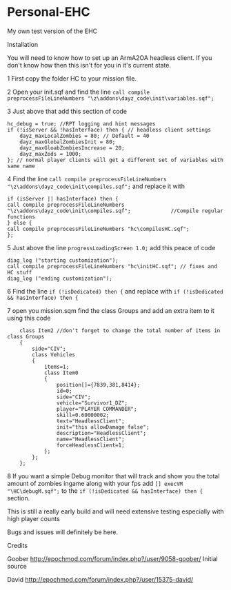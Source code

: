Personal-EHC
============

My own test version of the EHC

Installation

You will need to know how to set up an ArmA2OA headless client. If you don't know how then this isn't for you in it's current state.

1 First copy the folder HC to your mission file.

2 Open your init.sqf and find the line `call compile preprocessFileLineNumbers "\z\addons\dayz_code\init\variables.sqf";`

3 Just above that add this section of code
```
hc_debug = true; //RPT logging and hint messages
if (!isServer && !hasInterface) then { // headless client settings
	dayz_maxLocalZombies = 80; // Default = 40
	dayz_maxGlobalZombiesInit = 80;
	dayz_maxGloabZombiesIncrease = 20;
	dayz_maxZeds = 1000;
}; // normal player clients will get a different set of variables with same name
```

4 Find the line `call compile preprocessFileLineNumbers "\z\addons\dayz_code\init\compiles.sqf";` and replace it with

```
if (isServer || hasInterface) then {
call compile preprocessFileLineNumbers "\z\addons\dayz_code\init\compiles.sqf";				//Compile regular functions
} else {
call compile preprocessFileLineNumbers "hc\compilesHC.sqf";
};
```

5 Just above the line `progressLoadingScreen 1.0;` add this peace of code

```
diag_log ("starting customization");
call compile preprocessFileLineNumbers "hc\initHC.sqf"; // fixes and HC stuff
diag_log ("ending customization");
```

6 Find the line `if (!isDedicated) then {` and replace with `if (!isDedicated && hasInterface) then {`

7 open you mission.sqm find the class Groups and add an extra item to it using this code

		class Item2 //don't forget to change the total number of items in class Groups
		{
			side="CIV";
			class Vehicles
			{
				items=1;
				class Item0
				{
					position[]={7839,381,8414};
					id=0;
					side="CIV";
					vehicle="Survivor1_DZ";
					player="PLAYER COMMANDER";
					skill=0.60000002;
					text="HeadlessClient";
					init="this allowDamage false";
					description="HeadlessClient";
					name="HeadlessClient";
					forceHeadlessClient=1;
				};
			};
		};
		
8 If you want a simple Debug monitor that will track and show you the total amount of zombies ingame along with your fps add `[] execVM "\HC\debugM.sqf";` to the `if (!isDedicated && hasInterface) then {` section.

This is still a really early build and will need extensive testing especially with high player counts

Bugs and issues will definitely be here.

Credits

Goober http://epochmod.com/forum/index.php?/user/9058-goober/ Initial source

David http://epochmod.com/forum/index.php?/user/15375-david/


